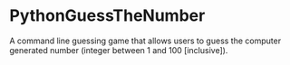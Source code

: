 # PythonGuessTheNumber

A command line guessing game that allows users to guess the computer generated number (integer between 1 and 100 [inclusive]).

